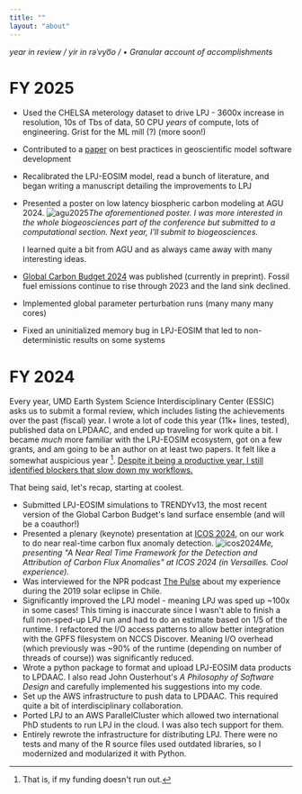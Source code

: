 ```yaml
---
title: ""
layout: "about"
---
```


*year in review  / yir in rəˈvyo͞o / • Granular account of accomplishments*

# **FY 2025**

 - Used the CHELSA meterology dataset to drive LPJ - 3600x increase in resolution, 10s of Tbs of data, 50 CPU _years_ of compute, lots of engineering. Grist for the ML mill (?) (more soon!)
 - Contributed to a [paper](https://scholar.google.com/citations?view_op=view_citation&hl=en&user=dnRnHswAAAAJ&sortby=pubdate&citation_for_view=dnRnHswAAAAJ:dhFuZR0502QC) on best practices in geoscientific model software development
 - Recalibrated the LPJ-EOSIM model, read a bunch of literature, and began writing a manuscript detailing the improvements to LPJ
 - Presented a poster on low latency biospheric carbon modeling at AGU 2024. ![agu2025](/AGU_2024_poster.png)*The aforementioned poster. I was more interested in the whole biogeosciences part of the conference but submitted to a computational section. Next year, I'll submit to biogeosciences.*
  
   I learned quite a bit from AGU and as always came away with many interesting ideas.
 - [Global Carbon Budget 2024](https://essd.copernicus.org/preprints/essd-2024-519/) was published (currently in preprint). Fossil fuel emissions continue to rise through 2023 and the land sink declined. 
 - Implemented global parameter perturbation runs (many many many cores)
 - Fixed an uninitialized memory bug in LPJ-EOSIM that led to non-deterministic results
on some systems


# **FY 2024**

Every year, UMD Earth System Science Interdisciplinary Center (ESSIC) asks us to
submit a formal review, which includes listing the achievements over the
past (fiscal) year. I wrote a lot of code this year (11k+ lines, tested),
published data on LPDAAC, and ended up traveling for work quite a bit. I became 
_much_ more familiar with the LPJ-EOSIM ecosystem, got on a few grants, 
and am going to be an author on at least two papers. It felt like a somewhat auspicious year [^2].
[Despite it being a productive year, I still identified blockers that slow down my workflows.](/review-fy-2024)

That being said, let's recap, starting at coolest.

- Submitted LPJ-EOSIM simulations to TRENDYv13, the most recent version of 
  the Global Carbon Budget's land surface ensemble (and will be a coauthor!)
- Presented a plenary (keynote) presentation at [ICOS 2024](https://www.icos-cp.eu/news-and-events/science-conference/icos2024sc/plenary-speakers#:~:text=to%20these%20regions.-,Thomas%20Colligan,-Thomas%20Colligan%20is), on our work to do near real-time carbon flux 
  anomaly detection. ![icos2024](/icos.PNG)*Me, presenting "A Near Real 
  Time Framework for the Detection and Attribution of Carbon Flux Anomalies" at 
  ICOS 2024 (in 
  Versailles. Cool experience).*
- Was interviewed for the NPR podcast [The Pulse](https://www.npr.org/2024/03/29/1200586692/the-pulse-03-29-2024)
  about my experience during the 2019 solar eclipse in Chile. 
- Significantly improved the LPJ model - meaning LPJ was sped up ~100x in some 
  cases! This timing is inaccurate since I wasn't able to finish a 
  full non-sped-up LPJ run and had to do an estimate based on 1/5 of the 
  runtime.
  I refactored the I/O 
  access patterns to allow better integration with the GPFS filesystem on 
  NCCS Discover. Meaning I/O overhead (which previously was ~90% of the 
  runtime (depending on number of threads of course)) was significantly reduced.
- Wrote a python package to format and upload LPJ-EOSIM data products to 
  LPDAAC. I also read John Ousterhout's _A Philosophy of Software Design_ and 
  carefully implemented his suggestions into my code.
- Set up the AWS infrastructure to push data to LPDAAC. This required quite 
  a bit of interdisciplinary collaboration. 
- Ported LPJ to an AWS ParallelCluster which allowed two international PhD 
  students to run LPJ in the cloud. I was also tech support for them.
- Entirely rewrote the infrastructure for distributing LPJ. There were 
  no tests and many of the R source files used outdated libraries, so I 
  modernized and modularized it with Python.


[^1]: I wonder who will actually find this website. Sometimes I find myself in 
the bowels of the internet looking at random personal pages, which is either 
inspiring (wow! they are so consistent about cataloguing their thoughts!) or 
sort of depressing (huh. they only posted once, a "hello world" sort of 
thing. What happened?).

[^2]: That is, if my funding doesn't run out.
